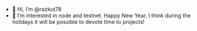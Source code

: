 - 👋 Hi, I’m @razkut78
- 👀 I’m interested in node and testnet.
Happy New Year, I think during the holidays it will be possible to devote time to projects!

<!---
razkut78/razkut78 is a ✨ special ✨ repository because its `README.md` (this file) appears on your GitHub profile.
You can click the Preview link to take a look at your changes.
--->
